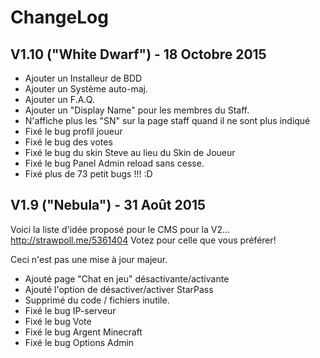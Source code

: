 ChangeLog
=========

V1.10 ("White Dwarf") - 18 Octobre 2015
---
* Ajouter un Installeur de BDD
* Ajouter un Système auto-maj. 
* Ajouter un F.A.Q.
* Ajouter un "Display Name" pour les membres du Staff.
* N'affiche plus les "SN" sur la page staff quand il ne sont plus indiqué
* Fixé le bug profil joueur
* Fixé le bug des votes
* Fixé le bug du skin Steve au lieu du Skin de Joueur
* Fixé le bug Panel Admin reload sans cesse.
* Fixé plus de 73 petit bugs !!! :D

V1.9 ("Nebula") - 31 Août 2015
----
Voici la liste d'idée proposé pour le CMS pour la V2... http://strawpoll.me/5361404 Votez pour celle que vous préférer!

Ceci n'est pas une mise à jour majeur.
* Ajouté page "Chat en jeu" désactivante/activante 
* Ajouté l'option de désactiver/activer StarPass
* Supprimé du code / fichiers inutile.
* Fixé le bug IP-serveur
* Fixé le bug Vote
* Fixé le bug Argent Minecraft
* Fixé le bug Options Admin
